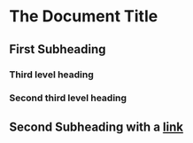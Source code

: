 The Document Title
==================

First Subheading
----------------

### Third level heading

### Second third level heading

Second Subheading with a [**li**nk](http://example.com)
---------------------------------------------------